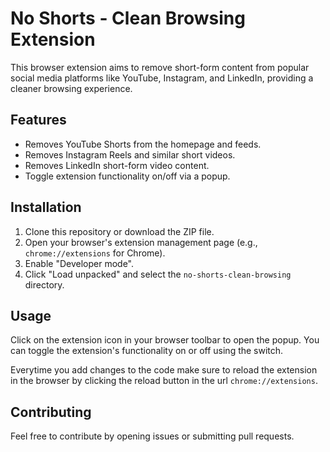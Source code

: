 # No Shorts - Clean Browsing Extension

This browser extension aims to remove short-form content from popular social media platforms like YouTube, Instagram, and LinkedIn, providing a cleaner browsing experience.

## Features

- Removes YouTube Shorts from the homepage and feeds.
- Removes Instagram Reels and similar short videos.
- Removes LinkedIn short-form video content.
- Toggle extension functionality on/off via a popup.

## Installation

1. Clone this repository or download the ZIP file.
2. Open your browser's extension management page (e.g., `chrome://extensions` for Chrome).
3. Enable "Developer mode".
4. Click "Load unpacked" and select the `no-shorts-clean-browsing` directory.

## Usage

Click on the extension icon in your browser toolbar to open the popup. You can toggle the extension's functionality on or off using the switch.

Everytime you add changes to the code make sure to reload the extension in the browser by clicking the reload button in the url `chrome://extensions`.

## Contributing

Feel free to contribute by opening issues or submitting pull requests.

